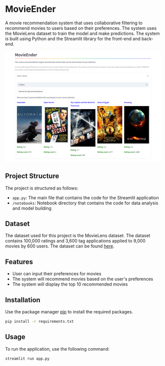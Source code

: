 # MovieEnder

A movie recommendation system that uses collaborative filtering to recommend movies to users based on their preferences. The system uses the MovieLens dataset to train the model and make predictions. The system is built using Python and the Streamlit library for the front-end and back-end.

![MovieEnder](presentations/moviender-content-based-demo.png)

## Project Structure

The project is structured as follows:

- `app.py`: The main file that contains the code for the Streamlit application
- `/notebooks`: Notebook directory that contains the code for data analysis and model building

## Dataset

The dataset used for this project is the MovieLens dataset. The dataset contains 100,000 ratings and 3,600 tag applications applied to 9,000 movies by 600 users. The dataset can be found [here](https://grouplens.org/datasets/movielens/100k/).

## Features

- User can input their preferences for movies
- The system will recommend movies based on the user's preferences
- The system will display the top 10 recommended movies

## Installation

Use the package manager [pip](https://pip.pypa.io/en/stable/) to install the required packages.

```bash
pip install -r requirements.txt
```

## Usage

To run the application, use the following command:

```bash
streamlit run app.py
```
